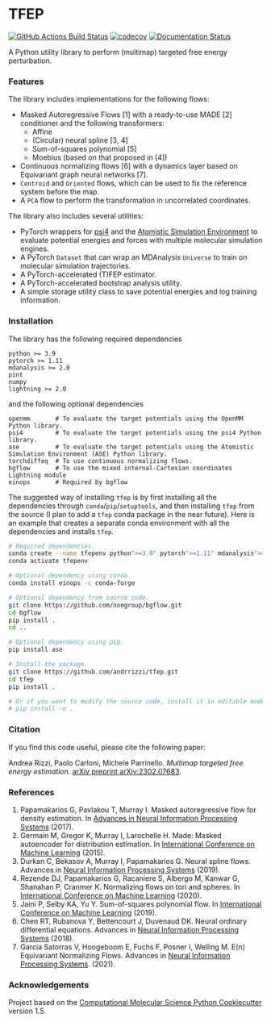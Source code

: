 TFEP
==============================
[//]: # (Badges)
[![GitHub Actions Build Status](https://github.com/andrrizzi/tfep/workflows/CI/badge.svg)](https://github.com/andrrizzi/tfep/actions?query=workflow%3ACI)
[![codecov](https://codecov.io/gh/andrrizzi/tfep/branch/master/graph/badge.svg)](https://codecov.io/gh/andrrizzi/tfep/branch/master)
[![Documentation Status](https://readthedocs.org/projects/tfep/badge/?version=latest)](https://tfep.readthedocs.io/en/latest/?badge=latest)

A Python utility library to perform (multimap) targeted free energy perturbation.

### Features

The library includes implementations for the following flows:

- Masked Autoregressive Flows [1] with a ready-to-use MADE [2] conditioner and the following transformers:
  - Affine
  - (Circular) neural spline [3, 4]
  - Sum-of-squares polynomial [5]
  - Moebius (based on that proposed in [4])
- Continuous normalizing flows [6] with a dynamics layer based on Equivariant graph neural networks [7].
- ``Centroid`` and ``Oriented`` flows, which can be used to fix the reference system before the map.
- A ``PCA`` flow to perform the transformation in uncorrelated coordinates.

The library also includes several utilities:

- PyTorch wrappers for [psi4](https://psicode.org/) and the [Atomistic Simulation Environment](https://wiki.fysik.dtu.dk/ase/)
  to evaluate potential energies and forces with multiple molecular simulation engines.
- A PyTorch ``Dataset`` that can wrap an MDAnalysis ``Universe`` to train on molecular simulation trajectories.
- A PyTorch-accelerated (T)FEP estimator.
- A PyTorch-accelerated bootstrap analysis utility.
- A simple storage utility class to save potential energies and log training information.


### Installation

The library has the following required dependencies
```
python >= 3.9
pytorch >= 1.11
mdanalysis >= 2.0
pint
numpy
lightning >= 2.0
```
and the following optional dependencies
```
openmm       # To evaluate the target potentials using the OpenMM Python library.
psi4         # To evaluate the target potentials using the psi4 Python library.
ase          # To evaluate the target potentials using the Atomistic Simulation Environment (ASE) Python library.
torchdiffeq  # To use continuous normalizing flows.
bgflow       # To use the mixed internal-Cartesian coordinates Lightning module
einops       # Required by bgflow
```

The suggested way of installing ``tfep`` is by first installing all the dependencies through ``conda``/``pip``/``setuptools``,
and then installing ``tfep`` from the source (I plan to add a ``tfep`` conda package in the near future). Here is an
example that creates a separate conda environment with all the dependencies and installs ``tfep``.

```bash
# Required dependencies.
conda create --name tfepenv python">=3.9" pytorch">=1.11" mdanalysis">=2.0" pint numpy lightning">=2.0" -c conda-forge
conda activate tfepenv

# Optional dependency using conda.
conda install einops -c conda-forge

# Optional dependency from source code.
git clone https://github.com/noegroup/bgflow.git
cd bgflow
pip install .
cd ..

# Optional dependency using pip.
pip install ase

# Install the package.
git clone https://github.com/andrrizzi/tfep.git
cd tfep
pip install .

# Or if you want to modify the source code, install it in editable mode.
# pip install -e .
```


### Citation

If you find this code useful, please cite the following paper:

Andrea Rizzi, Paolo Carloni, Michele Parrinello. *Multimap targeted free energy estimation.* [arXiv preprint arXiv:2302.07683](http://arxiv.org/abs/2302.07683).


### References

1. Papamakarios G, Pavlakou T, Murray I. Masked autoregressive flow for density estimation. In [Advances in Neural
   Information Processing Systems](https://doi.org/10.48550/arXiv.1705.07057) (2017).
2. Germain M, Gregor K, Murray I, Larochelle H. Made: Masked autoencoder for distribution estimation. In [International
   Conference on Machine Learning](https://doi.org/10.48550/arXiv.1502.03509) (2015).
3. Durkan C, Bekasov A, Murray I, Papamakarios G. Neural spline flows. Advances in [Neural Information Processing
   Systems](https://doi.org/10.48550/arXiv.1906.04032) (2019).
4. Rezende DJ, Papamakarios G, Racaniere S, Albergo M, Kanwar G, Shanahan P, Cranmer K. Normalizing flows on tori and
   spheres. In [International Conference on Machine Learning](https://doi.org/10.48550/arXiv.2002.02428) (2020).
5. Jaini P, Selby KA, Yu Y. Sum-of-squares polynomial flow. In [International Conference on Machine Learning](https://doi.org/10.48550/arXiv.1905.02325) (2019).
6. Chen RT, Rubanova Y, Bettencourt J, Duvenaud DK. Neural ordinary differential equations. Advances in [Neural
   Information Processing Systems](https://doi.org/10.48550/arXiv.1806.07366) (2018).
7. Garcia Satorras V, Hoogeboom E, Fuchs F, Posner I, Welling M. E(n) Equivariant Normalizing Flows. Advances in
   [Neural Information Processing Systems](https://doi.org/10.48550/arXiv.2105.09016). (2021).


### Acknowledgements

Project based on the 
[Computational Molecular Science Python Cookiecutter](https://github.com/molssi/cookiecutter-cms) version 1.5.


